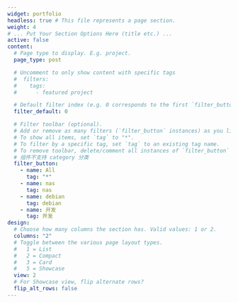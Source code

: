 ```yaml
---
widget: portfolio
headless: true # This file represents a page section.
weight: 4
# ... Put Your Section Options Here (title etc.) ...
active: false
content:
  # Page type to display. E.g. project.
  page_type: post

  # Uncomment to only show content with specific tags
  #  filters:
  #    tags:
  #      - featured project

  # Default filter index (e.g. 0 corresponds to the first `filter_button` instance below)
  filter_default: 0

  # Filter toolbar (optional).
  # Add or remove as many filters (`filter_button` instances) as you like.
  # To show all items, set `tag` to "*".
  # To filter by a specific tag, set `tag` to an existing tag name.
  # To remove toolbar, delete/comment all instances of `filter_button` below.
  # 组件不支持 category 分类
  filter_button:
    - name: All
      tag: "*"
    - name: nas
      tag: nas
    - name: debian
      tag: debian
    - name: 开发
      tag: 开发
design:
  # Choose how many columns the section has. Valid values: 1 or 2.
  columns: "2"
  # Toggle between the various page layout types.
  #   1 = List
  #   2 = Compact
  #   3 = Card
  #   5 = Showcase
  view: 2
  # For Showcase view, flip alternate rows?
  flip_alt_rows: false
---
```

